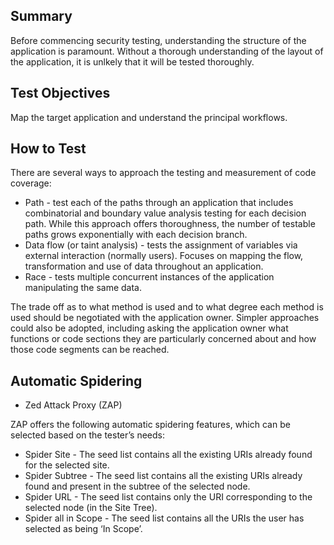 ## Summary

Before commencing security testing, understanding the structure of the application is paramount. Without a thorough understanding of the layout of the application, it is unlkely that it will be tested thoroughly.

## Test Objectives

Map the target application and understand the principal workflows.

## How to Test

There are several ways to approach the testing and measurement of code coverage:

- Path - test each of the paths through an application that includes combinatorial and boundary value analysis testing for each decision path. While this approach offers thoroughness, the number of testable paths grows exponentially with each decision
branch.
- Data flow (or taint analysis) - tests the assignment of variables via external interaction (normally users). Focuses on mapping the flow, transformation and use of data throughout an application.
- Race - tests multiple concurrent instances of the application manipulating the same data.

The trade off as to what method is used and to what degree each method is used should be negotiated with the application owner. Simpler approaches could also be adopted, including asking the application owner what functions or code sections they are particularly concerned about and how those code segments can be reached.

## Automatic Spidering

- Zed Attack Proxy (ZAP)

ZAP offers the following automatic spidering features, which can be selected based on the tester’s needs:

- Spider Site - The seed list contains all the existing URIs already found for the selected site.
- Spider Subtree - The seed list contains all the existing URIs already
found and present in the subtree of the selected node.
- Spider URL - The seed list contains only the URI corresponding to
the selected node (in the Site Tree).
- Spider all in Scope - The seed list contains all the URIs the user has
selected as being ‘In Scope’.
